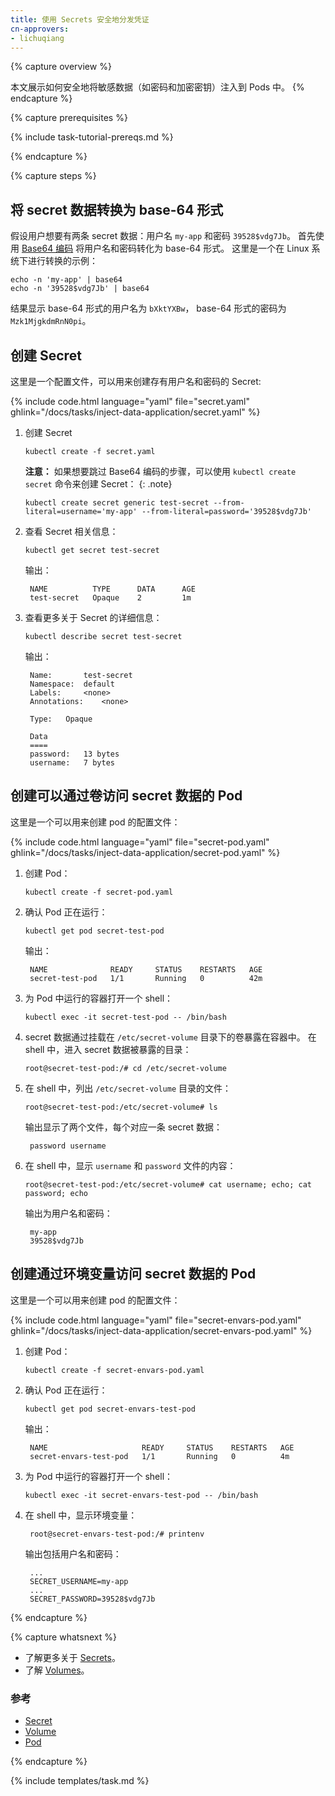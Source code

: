 ```yaml
---
title: 使用 Secrets 安全地分发凭证
cn-approvers:
- lichuqiang
---
```



{% capture overview %}

本文展示如何安全地将敏感数据（如密码和加密密钥）注入到 Pods 中。
{% endcapture %}

{% capture prerequisites %}

{% include task-tutorial-prereqs.md %}

{% endcapture %}

{% capture steps %}


## 将 secret 数据转换为 base-64 形式

假设用户想要有两条 secret 数据：用户名 `my-app` 和密码
`39528$vdg7Jb`。 首先使用 [Base64 编码](https://www.base64encode.org/) 将用户名和密码转化为 base-64 形式。 这里是一个在 Linux 系统下进行转换的示例：

    echo -n 'my-app' | base64
    echo -n '39528$vdg7Jb' | base64


结果显示 base-64 形式的用户名为 `bXktYXBw`，
base-64 形式的密码为 `Mzk1MjgkdmRnN0pi`。


## 创建 Secret

这里是一个配置文件，可以用来创建存有用户名和密码的 Secret:

{% include code.html language="yaml" file="secret.yaml" ghlink="/docs/tasks/inject-data-application/secret.yaml" %}


1. 创建 Secret

       kubectl create -f secret.yaml


    **注意：** 如果想要跳过 Base64 编码的步骤，可以使用 `kubectl create secret` 命令来创建 Secret：
    {: .note}

       kubectl create secret generic test-secret --from-literal=username='my-app' --from-literal=password='39528$vdg7Jb'


1. 查看 Secret 相关信息：

       kubectl get secret test-secret


    输出：

        NAME          TYPE      DATA      AGE
        test-secret   Opaque    2         1m



1. 查看更多关于 Secret 的详细信息：

       kubectl describe secret test-secret


    输出：

        Name:       test-secret
        Namespace:  default
        Labels:     <none>
        Annotations:    <none>

        Type:   Opaque

        Data
        ====
        password:   13 bytes
        username:   7 bytes


## 创建可以通过卷访问 secret 数据的 Pod

这里是一个可以用来创建 pod 的配置文件：

{% include code.html language="yaml" file="secret-pod.yaml" ghlink="/docs/tasks/inject-data-application/secret-pod.yaml" %}


1. 创建 Pod：

       kubectl create -f secret-pod.yaml


1. 确认 Pod 正在运行：

       kubectl get pod secret-test-pod


    输出：

        NAME              READY     STATUS    RESTARTS   AGE
        secret-test-pod   1/1       Running   0          42m



1. 为 Pod 中运行的容器打开一个 shell：

       kubectl exec -it secret-test-pod -- /bin/bash


1. secret 数据通过挂载在 `/etc/secret-volume` 目录下的卷暴露在容器中。
在 shell 中，进入 secret 数据被暴露的目录：

       root@secret-test-pod:/# cd /etc/secret-volume


1. 在 shell 中，列出 `/etc/secret-volume` 目录的文件：

       root@secret-test-pod:/etc/secret-volume# ls


    输出显示了两个文件，每个对应一条 secret 数据：

        password username


1. 在 shell 中，显示 `username` 和 `password` 文件的内容：

       root@secret-test-pod:/etc/secret-volume# cat username; echo; cat password; echo


    输出为用户名和密码：

        my-app
        39528$vdg7Jb


## 创建通过环境变量访问 secret 数据的 Pod

这里是一个可以用来创建 pod 的配置文件：

{% include code.html language="yaml" file="secret-envars-pod.yaml" ghlink="/docs/tasks/inject-data-application/secret-envars-pod.yaml" %}


1. 创建 Pod：

       kubectl create -f secret-envars-pod.yaml


1. 确认 Pod 正在运行：

       kubectl get pod secret-envars-test-pod


    输出：

        NAME                     READY     STATUS    RESTARTS   AGE
        secret-envars-test-pod   1/1       Running   0          4m


1. 为 Pod 中运行的容器打开一个 shell：

       kubectl exec -it secret-envars-test-pod -- /bin/bash


1. 在 shell 中，显示环境变量：

        root@secret-envars-test-pod:/# printenv


    输出包括用户名和密码：

        ...
        SECRET_USERNAME=my-app
        ...
        SECRET_PASSWORD=39528$vdg7Jb

{% endcapture %}

{% capture whatsnext %}


* 了解更多关于 [Secrets](/docs/concepts/configuration/secret/)。
* 了解 [Volumes](/docs/concepts/storage/volumes/)。


### 参考

* [Secret](/docs/api-reference/{{page.version}}/#secret-v1-core)
* [Volume](/docs/api-reference/{{page.version}}/#volume-v1-core)
* [Pod](/docs/api-reference/{{page.version}}/#pod-v1-core)

{% endcapture %}

{% include templates/task.md %}
